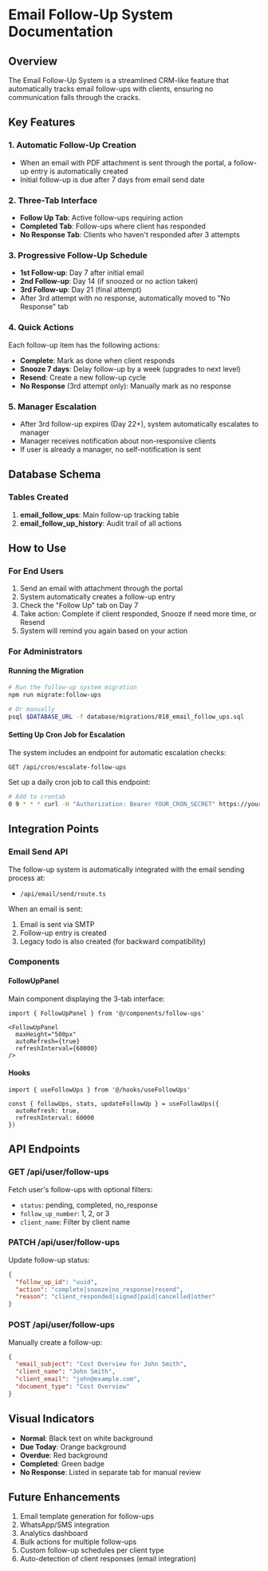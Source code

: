# Email Follow-Up System Documentation

## Overview
The Email Follow-Up System is a streamlined CRM-like feature that automatically tracks email follow-ups with clients, ensuring no communication falls through the cracks.

## Key Features

### 1. Automatic Follow-Up Creation
- When an email with PDF attachment is sent through the portal, a follow-up entry is automatically created
- Initial follow-up is due after 7 days from email send date

### 2. Three-Tab Interface
- **Follow Up Tab**: Active follow-ups requiring action
- **Completed Tab**: Follow-ups where client has responded
- **No Response Tab**: Clients who haven't responded after 3 attempts

### 3. Progressive Follow-Up Schedule
- **1st Follow-up**: Day 7 after initial email
- **2nd Follow-up**: Day 14 (if snoozed or no action taken)
- **3rd Follow-up**: Day 21 (final attempt)
- After 3rd attempt with no response, automatically moved to "No Response" tab

### 4. Quick Actions
Each follow-up item has the following actions:
- **Complete**: Mark as done when client responds
- **Snooze 7 days**: Delay follow-up by a week (upgrades to next level)
- **Resend**: Create a new follow-up cycle
- **No Response** (3rd attempt only): Manually mark as no response

### 5. Manager Escalation
- After 3rd follow-up expires (Day 22+), system automatically escalates to manager
- Manager receives notification about non-responsive clients
- If user is already a manager, no self-notification is sent

## Database Schema

### Tables Created
1. **email_follow_ups**: Main follow-up tracking table
2. **email_follow_up_history**: Audit trail of all actions

## How to Use

### For End Users
1. Send an email with attachment through the portal
2. System automatically creates a follow-up entry
3. Check the "Follow Up" tab on Day 7
4. Take action: Complete if client responded, Snooze if need more time, or Resend
5. System will remind you again based on your action

### For Administrators

#### Running the Migration
```bash
# Run the follow-up system migration
npm run migrate:follow-ups

# Or manually
psql $DATABASE_URL -f database/migrations/018_email_follow_ups.sql
```

#### Setting Up Cron Job for Escalation
The system includes an endpoint for automatic escalation checks:
```
GET /api/cron/escalate-follow-ups
```

Set up a daily cron job to call this endpoint:
```bash
# Add to crontab
0 9 * * * curl -H "Authorization: Bearer YOUR_CRON_SECRET" https://your-domain.com/api/cron/escalate-follow-ups
```

## Integration Points

### Email Send API
The follow-up system is automatically integrated with the email sending process at:
- `/api/email/send/route.ts`

When an email is sent:
1. Email is sent via SMTP
2. Follow-up entry is created
3. Legacy todo is also created (for backward compatibility)

### Components

#### FollowUpPanel
Main component displaying the 3-tab interface:
```tsx
import { FollowUpPanel } from '@/components/follow-ups'

<FollowUpPanel 
  maxHeight="500px"
  autoRefresh={true}
  refreshInterval={60000}
/>
```

#### Hooks
```tsx
import { useFollowUps } from '@/hooks/useFollowUps'

const { followUps, stats, updateFollowUp } = useFollowUps({
  autoRefresh: true,
  refreshInterval: 60000
})
```

## API Endpoints

### GET /api/user/follow-ups
Fetch user's follow-ups with optional filters:
- `status`: pending, completed, no_response
- `follow_up_number`: 1, 2, or 3
- `client_name`: Filter by client name

### PATCH /api/user/follow-ups
Update follow-up status:
```json
{
  "follow_up_id": "uuid",
  "action": "complete|snooze|no_response|resend",
  "reason": "client_responded|signed|paid|cancelled|other"
}
```

### POST /api/user/follow-ups
Manually create a follow-up:
```json
{
  "email_subject": "Cost Overview for John Smith",
  "client_name": "John Smith",
  "client_email": "john@example.com",
  "document_type": "Cost Overview"
}
```

## Visual Indicators
- **Normal**: Black text on white background
- **Due Today**: Orange background
- **Overdue**: Red background
- **Completed**: Green badge
- **No Response**: Listed in separate tab for manual review

## Future Enhancements
1. Email template generation for follow-ups
2. WhatsApp/SMS integration
3. Analytics dashboard
4. Bulk actions for multiple follow-ups
5. Custom follow-up schedules per client type
6. Auto-detection of client responses (email integration)